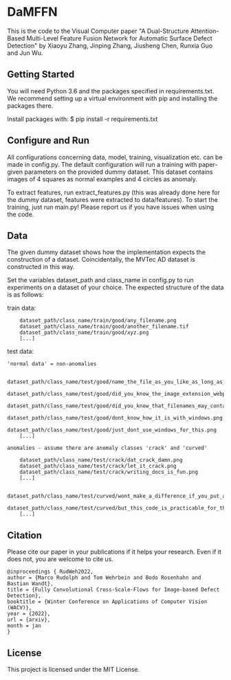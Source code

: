 # DaMFFN
This is the code to the Visual Computer paper "A Dual-Structure Attention-Based Multi-Level Feature Fusion Network for Automatic Surface Defect Detection" by Xiaoyu Zhang, Jinping Zhang, Jiusheng Chen, Runxia Guo and Jun Wu.

## Getting Started
You will need Python 3.6 and the packages specified in requirements.txt. We recommend setting up a virtual environment with pip and installing the packages there.

Install packages with:
$ pip install -r requirements.txt

## Configure and Run
All configurations concerning data, model, training, visualization etc. can be made in config.py. The default configuration will run a training with paper-given parameters on the provided dummy dataset. This dataset contains images of 4 squares as normal examples and 4 circles as anomaly.

To extract features, run extract_features.py (this was already done here for the dummy dataset, features were extracted to data/features). To start the training, just run main.py! Please report us if you have issues when using the code.

## Data
The given dummy dataset shows how the implementation expects the construction of a dataset. Coincidentally, the MVTec AD dataset is constructed in this way.

Set the variables dataset_path and class_name in config.py to run experiments on a dataset of your choice. The expected structure of the data is as follows:

train data:

        dataset_path/class_name/train/good/any_filename.png
        dataset_path/class_name/train/good/another_filename.tif
        dataset_path/class_name/train/good/xyz.png
        [...]

test data:

    'normal data' = non-anomalies

        dataset_path/class_name/test/good/name_the_file_as_you_like_as_long_as_there_is_an_image_extension.webp
        dataset_path/class_name/test/good/did_you_know_the_image_extension_webp?.png
        dataset_path/class_name/test/good/did_you_know_that_filenames_may_contain_question_marks????.png
        dataset_path/class_name/test/good/dont_know_how_it_is_with_windows.png
        dataset_path/class_name/test/good/just_dont_use_windows_for_this.png
        [...]

    anomalies - assume there are anomaly classes 'crack' and 'curved'

        dataset_path/class_name/test/crack/dat_crack_damn.png
        dataset_path/class_name/test/crack/let_it_crack.png
        dataset_path/class_name/test/crack/writing_docs_is_fun.png
        [...]

        dataset_path/class_name/test/curved/wont_make_a_difference_if_you_put_all_anomalies_in_one_class.png
        dataset_path/class_name/test/curved/but_this_code_is_practicable_for_the_mvtec_dataset.png
        [...]



## Citation
Please cite our paper in your publications if it helps your research. Even if it does not, you are welcome to cite us.

    @inproceedings { RudWeh2022,
    author = {Marco Rudolph and Tom Wehrbein and Bodo Rosenhahn and Bastian Wandt},
    title = {Fully Convolutional Cross-Scale-Flows for Image-based Defect Detection},
    booktitle = {Winter Conference on Applications of Computer Vision (WACV)},
    year = {2022},
    url = {arxiv},
    month = jan
    }
## License
This project is licensed under the MIT License.
